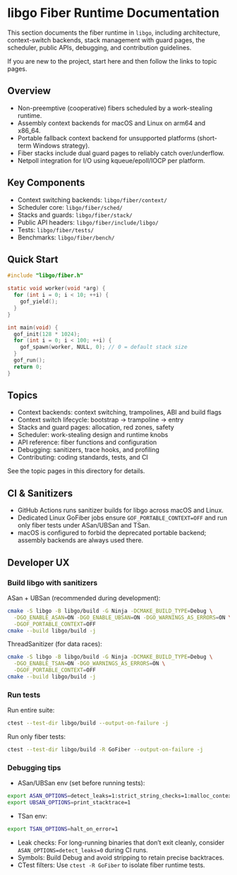 # libgo Fiber Runtime Documentation

This section documents the fiber runtime in `libgo`, including architecture, context-switch backends, stack management with guard pages, the scheduler, public APIs, debugging, and contribution guidelines.

If you are new to the project, start here and then follow the links to topic pages.

## Overview

- Non-preemptive (cooperative) fibers scheduled by a work-stealing runtime.
- Assembly context backends for macOS and Linux on arm64 and x86_64.
- Portable fallback context backend for unsupported platforms (short-term Windows strategy).
- Fiber stacks include dual guard pages to reliably catch over/underflow.
- Netpoll integration for I/O using kqueue/epoll/IOCP per platform.

## Key Components

- Context switching backends: `libgo/fiber/context/`
- Scheduler core: `libgo/fiber/sched/`
- Stacks and guards: `libgo/fiber/stack/`
- Public API headers: `libgo/fiber/include/libgo/`
- Tests: `libgo/fiber/tests/`
- Benchmarks: `libgo/fiber/bench/`

## Quick Start

```c
#include "libgo/fiber.h"

static void worker(void *arg) {
  for (int i = 0; i < 10; ++i) {
    gof_yield();
  }
}

int main(void) {
  gof_init(128 * 1024);
  for (int i = 0; i < 100; ++i) {
    gof_spawn(worker, NULL, 0); // 0 = default stack size
  }
  gof_run();
  return 0;
}
```

## Topics

- Context backends: context switching, trampolines, ABI and build flags
- Context switch lifecycle: bootstrap -> trampoline -> entry
- Stacks and guard pages: allocation, red zones, safety
- Scheduler: work-stealing design and runtime knobs
- API reference: fiber functions and configuration
- Debugging: sanitizers, trace hooks, and profiling
- Contributing: coding standards, tests, and CI

See the topic pages in this directory for details.

## CI & Sanitizers

- GitHub Actions runs sanitizer builds for libgo across macOS and Linux.
- Dedicated Linux GoFiber jobs ensure `GOF_PORTABLE_CONTEXT=OFF` and run only fiber tests under ASan/UBSan and TSan.
- macOS is configured to forbid the deprecated portable backend; assembly backends are always used there.

## Developer UX

### Build libgo with sanitizers

ASan + UBSan (recommended during development):

```bash
cmake -S libgo -B libgo/build -G Ninja -DCMAKE_BUILD_TYPE=Debug \
  -DGO_ENABLE_ASAN=ON -DGO_ENABLE_UBSAN=ON -DGO_WARNINGS_AS_ERRORS=ON \
  -DGOF_PORTABLE_CONTEXT=OFF
cmake --build libgo/build -j
```

ThreadSanitizer (for data races):

```bash
cmake -S libgo -B libgo/build -G Ninja -DCMAKE_BUILD_TYPE=Debug \
  -DGO_ENABLE_TSAN=ON -DGO_WARNINGS_AS_ERRORS=ON \
  -DGOF_PORTABLE_CONTEXT=OFF
cmake --build libgo/build -j
```

### Run tests

Run entire suite:

```bash
ctest --test-dir libgo/build --output-on-failure -j
```

Run only fiber tests:

```bash
ctest --test-dir libgo/build -R GoFiber --output-on-failure -j
```

### Debugging tips

- ASan/UBSan env (set before running tests):

```bash
export ASAN_OPTIONS=detect_leaks=1:strict_string_checks=1:malloc_context_size=20
export UBSAN_OPTIONS=print_stacktrace=1
```

- TSan env:

```bash
export TSAN_OPTIONS=halt_on_error=1
```

- Leak checks: For long-running binaries that don’t exit cleanly, consider `ASAN_OPTIONS=detect_leaks=0` during CI runs.
- Symbols: Build Debug and avoid stripping to retain precise backtraces.
- CTest filters: Use `ctest -R GoFiber` to isolate fiber runtime tests.
